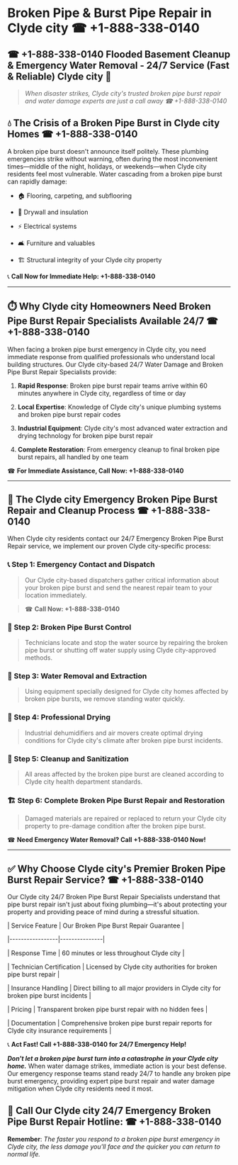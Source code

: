 # Broken Pipe & Burst Pipe Repair in Clyde city ☎ +1-888-338-0140  
## ☎ +1-888-338-0140 Flooded Basement Cleanup & Emergency Water Removal - 24/7 Service (Fast & Reliable) Clyde city 🚨  

> *When disaster strikes, Clyde city's trusted broken pipe burst repair and water damage experts are just a call away ☎ +1-888-338-0140*  

## 💧 The Crisis of a Broken Pipe Burst in Clyde city Homes ☎ +1-888-338-0140  

A broken pipe burst doesn't announce itself politely. These plumbing emergencies strike without warning, often during the most inconvenient times—middle of the night, holidays, or weekends—when Clyde city residents feel most vulnerable. Water cascading from a broken pipe burst can rapidly damage:  

* 🏠 Flooring, carpeting, and subflooring  
* 🧱 Drywall and insulation  
* ⚡ Electrical systems  
* 🛋️ Furniture and valuables  
* 🏗️ Structural integrity of your Clyde city property  

📞 **Call Now for Immediate Help: +1-888-338-0140**  

---  

## ⏱️ Why Clyde city Homeowners Need Broken Pipe Burst Repair Specialists Available 24/7 ☎ +1-888-338-0140  

When facing a broken pipe burst emergency in Clyde city, you need immediate response from qualified professionals who understand local building structures. Our Clyde city-based 24/7 Water Damage and Broken Pipe Burst Repair Specialists provide:  

1. **Rapid Response**: Broken pipe burst repair teams arrive within 60 minutes anywhere in Clyde city, regardless of time or day  
2. **Local Expertise**: Knowledge of Clyde city's unique plumbing systems and broken pipe burst repair codes  
3. **Industrial Equipment**: Clyde city's most advanced water extraction and drying technology for broken pipe burst repair  
4. **Complete Restoration**: From emergency cleanup to final broken pipe burst repairs, all handled by one team  

☎ **For Immediate Assistance, Call Now: +1-888-338-0140**  

---  

## 🔧 The Clyde city Emergency Broken Pipe Burst Repair and Cleanup Process ☎ +1-888-338-0140  

When Clyde city residents contact our 24/7 Emergency Broken Pipe Burst Repair service, we implement our proven Clyde city-specific process:  

### 📞 Step 1: Emergency Contact and Dispatch  
> Our Clyde city-based dispatchers gather critical information about your broken pipe burst and send the nearest repair team to your location immediately.  
> ☎ **Call Now: +1-888-338-0140**  

### 🚿 Step 2: Broken Pipe Burst Control  
> Technicians locate and stop the water source by repairing the broken pipe burst or shutting off water supply using Clyde city-approved methods.  

### 🌊 Step 3: Water Removal and Extraction  
> Using equipment specially designed for Clyde city homes affected by broken pipe bursts, we remove standing water quickly.  

### 💨 Step 4: Professional Drying  
> Industrial dehumidifiers and air movers create optimal drying conditions for Clyde city's climate after broken pipe burst incidents.  

### 🧼 Step 5: Cleanup and Sanitization  
> All areas affected by the broken pipe burst are cleaned according to Clyde city health department standards.  

### 🏗️ Step 6: Complete Broken Pipe Burst Repair and Restoration  
> Damaged materials are repaired or replaced to return your Clyde city property to pre-damage condition after the broken pipe burst.  

☎ **Need Emergency Water Removal? Call +1-888-338-0140 Now!**  

---  

## ✅ Why Choose Clyde city's Premier Broken Pipe Burst Repair Service? ☎ +1-888-338-0140  

Our Clyde city 24/7 Broken Pipe Burst Repair Specialists understand that pipe burst repair isn't just about fixing plumbing—it's about protecting your property and providing peace of mind during a stressful situation.  

| Service Feature | Our Broken Pipe Burst Repair Guarantee |  
|-----------------|---------------|  
| Response Time | 60 minutes or less throughout Clyde city |  
| Technician Certification | Licensed by Clyde city authorities for broken pipe burst repair |  
| Insurance Handling | Direct billing to all major providers in Clyde city for broken pipe burst incidents |  
| Pricing | Transparent broken pipe burst repair with no hidden fees |  
| Documentation | Comprehensive broken pipe burst repair reports for Clyde city insurance requirements |  

📞 **Act Fast! Call +1-888-338-0140 for 24/7 Emergency Help!**  

***Don't let a broken pipe burst turn into a catastrophe in your Clyde city home.*** When water damage strikes, immediate action is your best defense. Our emergency response teams stand ready 24/7 to handle any broken pipe burst emergency, providing expert pipe burst repair and water damage mitigation when Clyde city residents need it most.  

## 📱 Call Our Clyde city 24/7 Emergency Broken Pipe Burst Repair Hotline: ☎ +1-888-338-0140  

**Remember**: *The faster you respond to a broken pipe burst emergency in Clyde city, the less damage you'll face and the quicker you can return to normal life.*